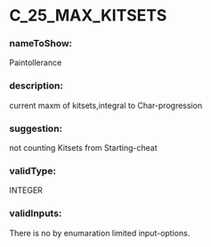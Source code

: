 

# C_25_MAX_KITSETS



  


### nameToShow:
  
Paintollerance  


### description:
  
current maxm of kitsets,integral to Char-progression  


### suggestion:
  
not counting Kitsets from Starting-cheat   


### validType:
  
INTEGER  


### validInputs:
  
There is no by enumaration limited input-options.

